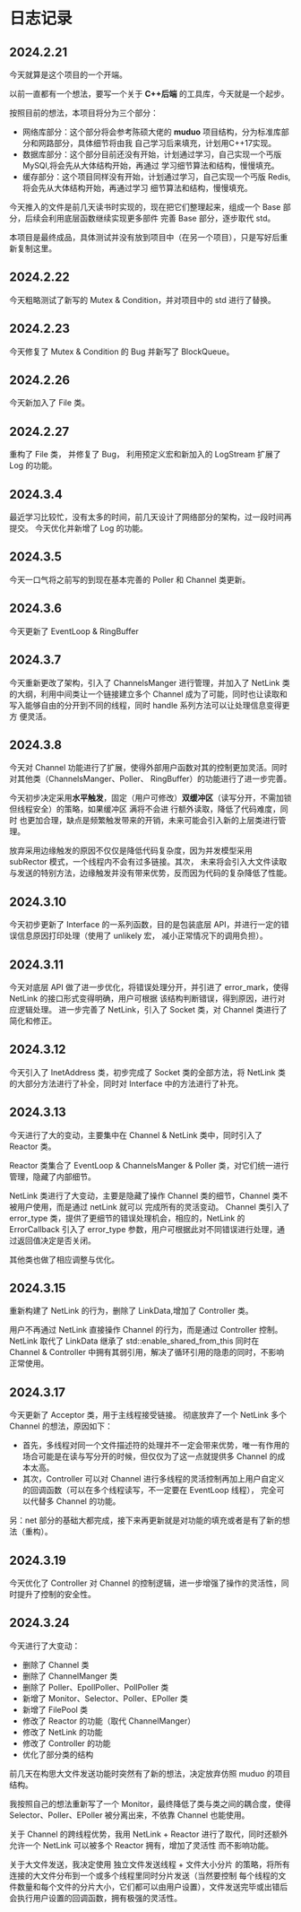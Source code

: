 # 日志记录

## 2024.2.21

今天就算是这个项目的一个开端。

以前一直都有一个想法，要写一个关于 **C++后端** 的工具库，今天就是一个起步。

按照目前的想法，本项目将分为三个部分：

* 网络库部分：这个部分将会参考陈硕大佬的 **muduo** 项目结构，分为标准库部分和网路部分，具体细节将由我
  自己学习后来填充，计划用C++17实现。
* 数据库部分：这个部分目前还没有开始，计划通过学习，自己实现一个丐版 MySQl,将会先从大体结构开始，再通过
  学习细节算法和结构，慢慢填充。
* 缓存部分：这个项目同样没有开始，计划通过学习，自己实现一个丐版 Redis,将会先从大体结构开始，再通过学习
  细节算法和结构，慢慢填充。

今天推入的文件是前几天读书时实现的，现在把它们整理起来，组成一个 Base 部分，后续会利用底层函数继续实现更多部件
完善 Base 部分，逐步取代 std。

本项目是最终成品，具体测试并没有放到项目中（在另一个项目），只是写好后重新复制这里。

## 2024.2.22

今天粗略测试了新写的 Mutex & Condition，并对项目中的 std 进行了替换。

## 2024.2.23

今天修复了 Mutex & Condition 的 Bug 并新写了 BlockQueue。

## 2024.2.26

今天新加入了 File 类。

## 2024.2.27

重构了 File 类， 并修复了 Bug， 利用预定义宏和新加入的 LogStream 扩展了 Log 的功能。

## 2024.3.4

最近学习比较忙，没有太多的时间，前几天设计了网络部分的架构，过一段时间再提交。
今天优化并新增了 Log 的功能。

## 2024.3.5

今天一口气将之前写的到现在基本完善的 Poller 和 Channel 类更新。

## 2024.3.6

今天更新了 EventLoop & RingBuffer 

## 2024.3.7

今天重新更改了架构，引入了 ChannelsManger 进行管理，并加入了 NetLink 类的大纲，利用中间类让一个链接建立多个
Channel 成为了可能，同时也让读取和写入能够自由的分开到不同的线程，同时 handle 系列方法可以让处理信息变得更方
便灵活。

## 2024.3.8

今天对 Channel 功能进行了扩展，使得外部用户函数对其的控制更加灵活。同时对其他类（ChannelsManger、Poller、
RingBuffer）的功能进行了进一步完善。

今天初步决定采用**水平触发**，固定（用户可修改）**双缓冲区**（读写分开，不需加锁但线程安全）的策略，如果缓冲区
满将不会进 行额外读取，降低了代码难度，同时 也更加合理，缺点是频繁触发带来的开销，未来可能会引入新的上层类进行管
理。

放弃采用边缘触发的原因不仅仅是降低代码复杂度，因为并发模型采用 subRector 模式，一个线程内不会有过多链接。其次，
未来将会引入大文件读取与发送的特别方法，边缘触发并没有带来优势，反而因为代码的复杂降低了性能。

## 2024.3.10

今天初步更新了 Interface 的一系列函数，目的是包装底层 API，并进行一定的错误信息原因打印处理（使用了 unlikely 宏，
减小正常情况下的调用负担）。

## 2024.3.11

今天对底层 API 做了进一步优化，将错误处理分开，并引进了 error_mark，使得 NetLink 的接口形式变得明确，用户可根据
该结构判断错误，得到原因，进行对应逻辑处理。
进一步完善了 NetLink，引入了 Socket 类，对 Channel 类进行了简化和修正。

## 2024.3.12

今天引入了 InetAddress 类，初步完成了 Socket 类的全部方法，将 NetLink 类的大部分方法进行了补全，同时对 Interface
中的方法进行了补充。

## 2024.3.13

今天进行了大的变动，主要集中在 Channel & NetLink 类中，同时引入了 Reactor 类。

Reactor 类集合了 EventLoop & ChannelsManger & Poller 类，对它们统一进行管理，隐藏了内部细节。

NetLink 类进行了大变动，主要是隐藏了操作 Channel 类的细节，Channel 类不被用户使用，而是通过 netLink 就可以
完成所有的灵活变动。
Channel 类引入了 error_type 类，提供了更细节的错误处理机会，相应的，NetLink 的 ErrorCallback 引入了 error_type
参数，用户可根据此对不同错误进行处理，通过返回值决定是否关闭。

其他类也做了相应调整与优化。

## 2024.3.15

重新构建了 NetLink 的行为，删除了 LinkData,增加了 Controller 类。

用户不再通过 NetLink 直接操作 Channel 的行为，而是通过 Controller 控制。NetLink 取代了 LinkData 继承了
std::enable_shared_from_this 同时在 Channel & Controller 中拥有其弱引用，解决了循环引用的隐患的同时，不影响
正常使用。

## 2024.3.17

今天更新了 Acceptor 类，用于主线程接受链接。
彻底放弃了一个 NetLink 多个 Channel 的想法，原因如下：

* 首先，多线程对同一个文件描述符的处理并不一定会带来优势，唯一有作用的场合可能是在读与写分开的时候，但仅仅为了这一点就提供多
  Channel 的成本太高。
* 其次，Controller 可以对 Channel 进行多线程的灵活控制再加上用户自定义的回调函数（可以在多个线程读写，不一定要在 EventLoop
  线程），
  完全可以代替多 Channel 的功能。

另：net 部分的基础大都完成，接下来再更新就是对功能的填充或者是有了新的想法（重构）。

## 2024.3.19

今天优化了 Controller 对 Channel 的控制逻辑，进一步增强了操作的灵活性，同时提升了控制的安全性。

## 2024.3.24

今天进行了大变动：

* 删除了 Channel 类
* 删除了 ChannelManger 类
* 删除了 Poller、EpollPoller、PollPoller 类
* 新增了 Monitor、Selector、Poller、EPoller 类
* 新增了 FilePool 类
* 修改了 Reactor 的功能（取代 ChannelManger）
* 修改了 NetLink 的功能
* 修改了 Controller 的功能
* 优化了部分类的结构

前几天在构思大文件发送功能时突然有了新的想法，决定放弃仿照 muduo 的项目结构。

我按照自己的想法重新写了一个 Monitor，最终降低了类与类之间的耦合度，使得 Selector、Poller、EPoller 被分离出来，不依靠 Channel
也能使用。

关于 Channel 的跨线程优势，我用 NetLink + Reactor 进行了取代，同时还额外允许一个 NetLink 可以被多个 Reactor 拥有，增加了灵活性
而不影响功能。

关于大文件发送，我决定使用 独立文件发送线程 + 文件大小分片 的策略，将所有连接的大文件分布到一个或多个线程里同时分片发送（当然要控制
每个线程的文件数量和每个文件的分片大小，它们都可以由用户设置），文件发送完毕或出错后会执行用户设置的回调函数，拥有极强的灵活性。
